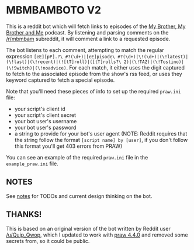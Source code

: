 # MBMBAMBOTO V2 #

This is a reddit bot which will fetch links to episodes of the [My Brother, My Brother and Me](http://www.maximumfun.org/shows/my-brother-my-brother-and-me) podcast. By listening and parsing comments on the [/r/mbmbam](http://mbmbam.reddit.com) subreddit, it will comment a link to a requested episode. 

The bot listens to each comment, attempting to match the regular expression `[eE][pP].?\ #?(\d+)|[eE]pisode\ #?(\d+)|\!(\d+)|(\!latest)|(\!last)|(\!recent)|(![tT]roll)|([tT]rolls?\ 2)|(\!TAZ)|(\!Tostino)|(\!Switch)|(\!noadvice)`. For each match, it either uses the digit captured to fetch to the associated episode from the show's rss feed, or uses they keyword captured to fetch a special episode. 

Note that you'll need these pieces of info to set up the required `praw.ini` file:

* your script's client id 
* your script's client secret 
* your bot user's username 
* your bot user's password 
* a string to provide for your bot's user agent (NOTE: Reddit requires that the string follow the format `[script name] by [user]`, if you don't follow this format you'll get 403 errors from PRAW)

You can see an example of the required `praw.ini` file in the `example_praw.ini` file.

## NOTES
See [notes](notes.md) for TODOs and current design thinking on the bot.

## THANKS!  
This is based on an original version of the bot written by Reddit user [/u/Quip_Qwop](https://bitbucket.org/Quip_Qwop/), which I updated to work with [praw 4.4.0](https://pypi.python.org/pypi/praw) and removed some secrets from, so it could be public.

